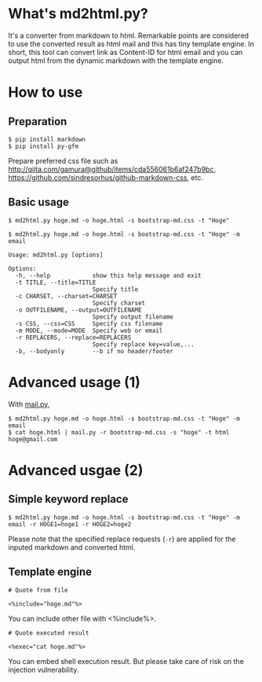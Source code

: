 # What's md2html.py?

It's a converter from markdown to html.
Remarkable points are considered to use the converted result as html mail and this has tiny template engine.
In short, this tool can convert link as Content-ID for html email and you can output html from the dynamic markdown with the template engine.

# How to use

## Preparation

```
$ pip install markdown
$ pip install py-gfm
```

Prepare preferred css file such as http://qiita.com/gamura@github/items/cda556061b6af247b9bc, https://github.com/sindresorhus/github-markdown-css, etc.

## Basic usage

```
$ md2html.py hoge.md -o hoge.html -s bootstrap-md.css -t "Hoge"
```

```
$ md2html.py hoge.md -o hoge.html -s bootstrap-md.css -t "Hoge" -m email
```


```
Usage: md2html.py [options]

Options:
  -h, --help            show this help message and exit
  -t TITLE, --title=TITLE
                        Specify title
  -c CHARSET, --charset=CHARSET
                        Specify charset
  -o OUTFILENAME, --output=OUTFILENAME
                        Specify output filename
  -s CSS, --css=CSS     Specify css filename
  -m MODE, --mode=MODE  Specify web or email
  -r REPLACERS, --replace=REPLACERS
                        Specify replace key=value,...
  -b, --bodyonly        --b if no header/footer
```

# Advanced usage (1)

With [mail.py](https://github.com/hidenorly/mailpy), 

```
$ md2html.py hoge.md -o hoge.html -s bootstrap-md.css -t "Hoge" -m email
$ cat hoge.html | mail.py -r bootstrap-md.css -s "hoge" -t html hoge@gmail.com
```

# Advanced usgae (2)

## Simple keyword replace

```
$ md2html.py hoge.md -o hoge.html -s bootstrap-md.css -t "Hoge" -m email -r HOGE1=hoge1 -r HOGE2=hoge2
```

Please note that the specified replace requests (```-r```) are applied for the inputed markdown and converted html.

## Template engine

```
# Quote from file

<%include="hoge.md"%>
```

You can include other file with <%include%>.

```
# Quote executed result

<%exec="cat hoge.md"%>
```

You can embed shell execution result. But please take care of risk on the injection vulnerability.